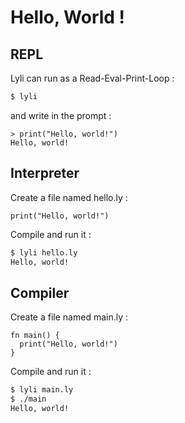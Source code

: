 # Hello, World !

## REPL

Lyli can run as a Read-Eval-Print-Loop :

```sh
$ lyli
```

and write in the prompt :

```
> print("Hello, world!")
Hello, world!
```

## Interpreter

Create a file named hello.ly :

```
print("Hello, world!")
```

Compile and run it : 

```sh
$ lyli hello.ly
Hello, world!
```

## Compiler

Create a file named main.ly :

```
fn main() {
  print("Hello, world!")
}
```

Compile and run it : 

```sh
$ lyli main.ly
$ ./main
Hello, world!
```
